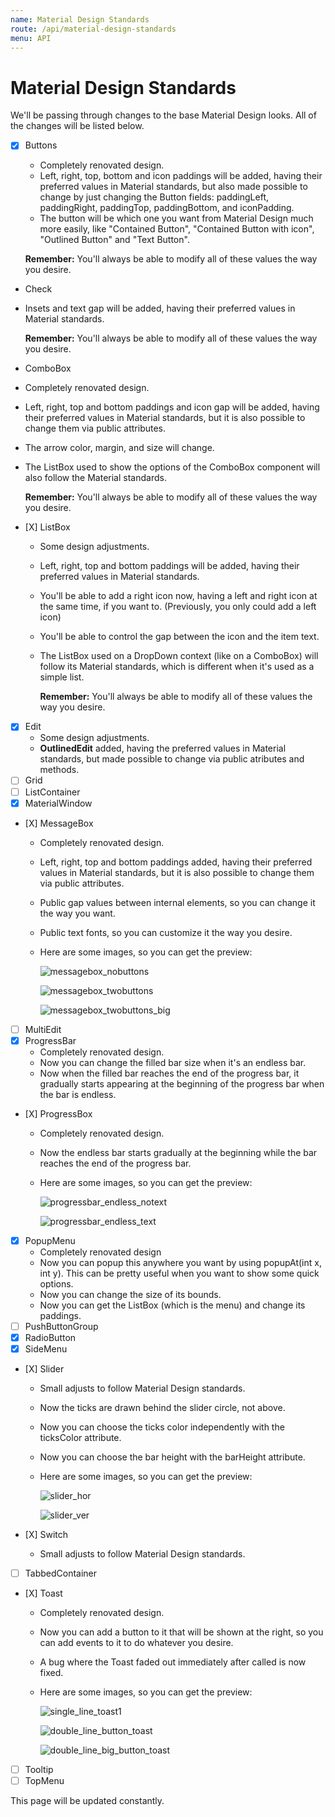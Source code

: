 ```yaml
---
name: Material Design Standards
route: /api/material-design-standards
menu: API
---
```


# Material Design Standards

We'll be passing through changes to the base Material Design looks. All of the changes will be listed below.

- [x] Buttons

  - Completely renovated design.
  - Left, right, top, bottom and icon paddings will be added, having their preferred values in Material standards, but also made possible to change by just changing the Button fields: paddingLeft, paddingRight, paddingTop, paddingBottom, and iconPadding.
  - The button will be which one you want from Material Design much more easily, like "Contained Button", "Contained Button with icon", "Outlined Button" and "Text Button".

  **Remember:** You'll always be able to modify all of these values the way you desire.

- Check
- Insets and text gap will be added, having their preferred values in Material standards.

  **Remember:** You'll always be able to modify all of these values the way you desire.

- ComboBox
- Completely renovated design.
- Left, right, top and bottom paddings and icon gap will be added, having their preferred values in Material standards, but it is also possible to change them via public attributes.
- The arrow color, margin, and size will change.
- The ListBox used to show the options of the ComboBox component will also follow the Material standards.

  **Remember:** You'll always be able to modify all of these values the way you desire.

- \[X\] ListBox

  - Some design adjustments.
  - Left, right, top and bottom paddings will be added, having their preferred values in Material standards.
  - You'll be able to add a right icon now, having a left and right icon at the same time, if you want to. \(Previously, you only could add a left icon\)
  - You'll be able to control the gap between the icon and the item text.
  - The ListBox used on a DropDown context \(like on a ComboBox\) will follow its Material standards, which is different when it's used as a simple list.

    **Remember:** You'll always be able to modify all of these values the way you desire.

- [x] Edit
  - Some design adjustments.
  - **OutlinedEdit** added, having the preferred values in Material standards, but made possible to change via public atributes and methods.
- [ ] Grid
- [ ] ListContainer
- [x] MaterialWindow
- \[X\] MessageBox

  - Completely renovated design.
  - Left, right, top and bottom paddings added, having their preferred values in Material standards, but it is also possible to change them via public attributes.
  - Public gap values between internal elements, so you can change it the way you want.
  - Public text fonts, so you can customize it the way you desire.
  - Here are some images, so you can get the preview:

    ![messagebox_nobuttons](../.gitbook/assets/messagebox_nobuttons.png)

    ![messagebox_twobuttons](../.gitbook/assets/messagebox_twobuttons.png)

    ![messagebox_twobuttons_big](../.gitbook/assets/messagebox_twobuttons_big.png)

- [ ] MultiEdit
- [x] ProgressBar
  - Completely renovated design.
  - Now you can change the filled bar size when it's an endless bar.
  - Now when the filled bar reaches the end of the progress bar, it gradually starts appearing at the beginning of the progress bar when the bar is endless.
- \[X\] ProgressBox

  - Completely renovated design.
  - Now the endless bar starts gradually at the beginning while the bar reaches the end of the progress bar.
  - Here are some images, so you can get the preview:

    ![progressbar_endless_notext](../.gitbook/assets/progressbar_endless_notext.png)

    ![progressbar_endless_text](../.gitbook/assets/progressbar_endless_text.png)

- [x] PopupMenu
  - Completely renovated design
  - Now you can popup this anywhere you want by using popupAt\(int x, int y\). This can be pretty useful when you want to show some quick options.
  - Now you can change the size of its bounds.
  - Now you can get the ListBox \(which is the menu\) and change its paddings.
- [ ] PushButtonGroup
- [x] RadioButton
- [x] SideMenu
- \[X\] Slider

  - Small adjusts to follow Material Design standards.
  - Now the ticks are drawn behind the slider circle, not above.
  - Now you can choose the ticks color independently with the ticksColor attribute.
  - Now you can choose the bar height with the barHeight attribute.
  - Here are some images, so you can get the preview:

    ![slider_hor](../.gitbook/assets/slider_hor.png)

    ![slider_ver](../.gitbook/assets/slider_ver.png)

- \[X\] Switch
  - Small adjusts to follow Material Design standards.
- [ ] TabbedContainer
- \[X\] Toast

  - Completely renovated design.
  - Now you can add a button to it that will be shown at the right, so you can add events to it to do whatever you desire.
  - A bug where the Toast faded out immediately after called is now fixed.
  - Here are some images, so you can get the preview:

    ![single_line_toast1](../.gitbook/assets/single_line_toast1.png)

    ![double_line_button_toast](../.gitbook/assets/double_line_button_toast.png)

    ![double_line_big_button_toast](../.gitbook/assets/double_line_big_button_toast.png)

- [ ] Tooltip
- [ ] TopMenu

This page will be updated constantly.
